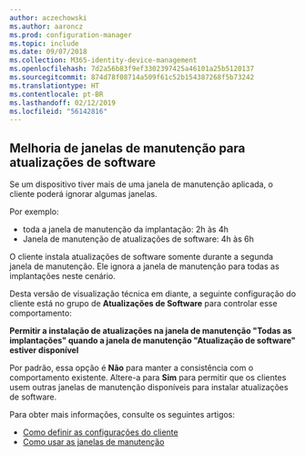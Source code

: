 ```yaml
---
author: aczechowski
ms.author: aaroncz
ms.prod: configuration-manager
ms.topic: include
ms.date: 09/07/2018
ms.collection: M365-identity-device-management
ms.openlocfilehash: 7d2a56b83f9ef3302397425a46101a25b5120137
ms.sourcegitcommit: 874d78f08714a509f61c52b154387268f5b73242
ms.translationtype: HT
ms.contentlocale: pt-BR
ms.lasthandoff: 02/12/2019
ms.locfileid: "56142816"
---
```

## <a name="bkmk_sum-mw"></a> Melhoria de janelas de manutenção para atualizações de software
<!--vso2839307-->

Se um dispositivo tiver mais de uma janela de manutenção aplicada, o cliente poderá ignorar algumas janelas. 

Por exemplo:

- toda a janela de manutenção da implantação: 2h às 4h
- Janela de manutenção de atualizações de software: 4h às 6h

O cliente instala atualizações de software somente durante a segunda janela de manutenção. Ele ignora a janela de manutenção para todas as implantações neste cenário.

Desta versão de visualização técnica em diante, a seguinte configuração do cliente está no grupo de **Atualizações de Software** para controlar esse comportamento: 

**Permitir a instalação de atualizações na janela de manutenção "Todas as implantações" quando a janela de manutenção "Atualização de software" estiver disponível**

Por padrão, essa opção é **Não** para manter a consistência com o comportamento existente. Altere-a para **Sim** para permitir que os clientes usem outras janelas de manutenção disponíveis para instalar atualizações de software.

Para obter mais informações, consulte os seguintes artigos:
- [Como definir as configurações do cliente](/sccm/core/clients/deploy/configure-client-settings)
- [Como usar as janelas de manutenção](/sccm/core/clients/manage/collections/use-maintenance-windows)



